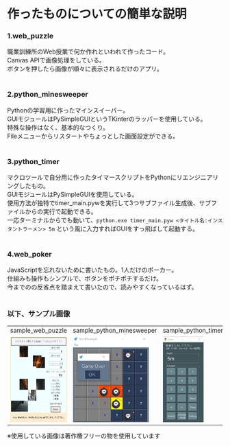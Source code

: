 # 作ったものについての簡単な説明

<h3>1.web_puzzle</h3>
職業訓練所のWeb授業で何か作れといわれて作ったコード。<br>
Canvas APIで画像処理をしている。<br>
ボタンを押したら画像が順々に表示されるだけのアプリ。<br><br>

<h3>2.python_minesweeper</h3>
Pythonの学習用に作ったマインスイーパー。<br>
GUIモジュールはPySimpleGUIというTKinterのラッパーを使用している。<br>
特殊な操作はなく、基本的なつくり。<br>
Fileメニューからリスタートやちょっとした画面設定ができる。<br><br>

<h3>3.python_timer</h3>
マクロツールで自分用に作ったタイマースクリプトをPythonにリエンジニアリングしたもの。<br>
GUIモジュールはPySimpleGUIを使用している。<br>
使用方法が独特でtimer_main.pywを実行して3つサブファイル生成後、サブファイルからの実行で起動できる。<br>
一応ターミナルからでも動いて、<code>python.exe timer_main.pyw <タイトル名:インスタントラーメン> 5m</code>
という風に入力すればGUIをすっ飛ばして起動する。<br><br>

<h3>4.web_poker</h3>
JavaScriptを忘れないために書いたもの。1人だけのポーカー。<br>
仕組みも操作もシンプルで、ボタンをポチポチするだけ。<br>
今までのの反省点を踏まえて書いたので、読みやすくなっているはず。<br><br>

<h3>以下、サンプル画像</h3>
<table border="0">
  <tr>
    <td>sample_web_puzzle<br></td>
    <td>sample_python_minesweeper<br></td>
    <td>sample_python_timer<br></td>
    <td>sample_web_poker<br></td>
  </tr><tr>
    <td><img src="sample_image/sample_web_puzzle.jpg" alt="sample_web_puzzle.jpg" height="200"></td>
    <td><img src="sample_image/sample_python_minesweeper.jpg" alt="sample_python_minesweeper.jpg" height="200"></td>
    <td><img src="sample_image/sample_python_timer.jpg" alt="sample_python_timer.jpg" height="200"></td>
    <td><img src="sample_image/sample_web_poker.jpg" alt="sample_web_poker.jpg" height="200"></td>
  </tr>
</table>


※使用している画像は著作権フリーの物を使用しています
